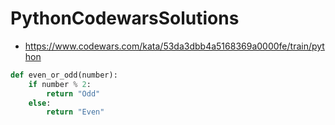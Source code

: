 # PythonCodewarsSolutions


* https://www.codewars.com/kata/53da3dbb4a5168369a0000fe/train/python

```python
def even_or_odd(number):
    if number % 2:
        return "Odd"
    else:
        return "Even"
```
